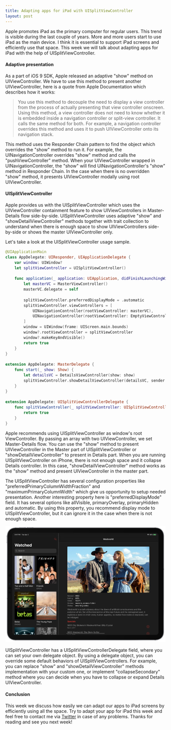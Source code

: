 ```yaml
---
title: Adapting apps for iPad with UISplitViewController
layout: post
---
```


Apple promotes iPad as the primary computer for regular users. This trend is visible during the last couple of years. More and more users start to use iPad as the main device. I think it is essential to support iPad screens and efficiently use that space. This week we will talk about adapting apps for iPad with the help of UISplitViewController.

#### Adaptive presentation
As a part of iOS 9 SDK, Apple released an adaptive "show" method on UIViewController. We have to use this method to present another UIViewController, here is a quote from Apple Documentation which describes how it works:

> You use this method to decouple the need to display a view controller from the process of actually presenting that view controller onscreen. Using this method, a view controller does not need to know whether it is embedded inside a navigation controller or split-view controller. It calls the same method for both. For example, a navigation controller overrides this method and uses it to push UIViewController onto its navigation stack.

This method uses the Responder Chain pattern to find the object which overrides the "show" method to run it. For example, the UINavigationController overrides "show" method and calls the "pushViewController" method. When your UIViewController wrapped in UINavigationController, the "show" will find UINavigationController's "show" method in Responder Chain. In the case when there is no overridden "show" method, it presents UIViewController modally using root UIViewController.

#### UISplitViewController
Apple provides us with the UISplitViewController which uses the UIViewController containment feature to show UIViewControllers in Master-Details flow side-by-side. UISplitViewController uses adaptive "show" and "showDetailViewController" methods together with trait collection to understand when there is enough space to show UIViewControllers side-by-side or shows the master UIViewController only.

Let's take a look at the UISplitViewController usage sample.

```swift
@UIApplicationMain
class AppDelegate: UIResponder, UIApplicationDelegate {
    var window: UIWindow?
    let splitViewController = UISplitViewController()

    func application(_ application: UIApplication, didFinishLaunchingWithOptions launchOptions: [UIApplication.LaunchOptionsKey: Any]?) -> Bool {
        let masterVC = MasterViewController()
        masterVC.delegate = self

        splitViewController.preferredDisplayMode = .automatic
        splitViewController.viewControllers = [
            UINavigationController(rootViewController: masterVC),
            UINavigationController(rootViewController: EmptyViewController())
        ]
        window = UIWindow(frame: UIScreen.main.bounds)
        window?.rootViewController = splitViewController
        window?.makeKeyAndVisible()
        return true
    }
}

extension AppDelegate: MasterDelegate {
    func start(_ show: Show) {
        let detailsVC = DetailsViewController(show: show)
        splitViewController.showDetailViewController(detailsVC, sender: self)
    }
}

extension AppDelegate: UISplitViewControllerDelegate {
    func splitViewController(_ splitViewController: UISplitViewController, collapseSecondary secondaryViewController: UIViewController, onto primaryViewController: UIViewController) -> Bool {
        return true
    }
}
```

Apple recommends using UISplitViewController as window's root ViewController. By passing an array with two UIViewController, we set Master-Details flow. You can use the "show" method to present UIViewController in the Master part of UISplitViewController or "showDetailViewController" to present in Details part. When you are running UISplitViewController on iPhone, there is not enough space and it collapse Details controller. In this case, "showDetailViewController" method works as the "show" method and present UIViewController in the master part.

The UISplitViewController has several configuration properties like "preferredPrimaryColumnWidthFraction" and "maximumPrimaryColumnWidth" which give us opportunity to setup needed presentation. Another interesting property here is "preferredDisplayMode" field. It has several options like allVisible, primaryOverlay, primaryHidden and automatic. By using this property, you recommend display mode to UISplitViewController, but it can ignore it in the case when there is not enough space.

![ShowBot-iPad](/public/showbot-ipad-land.png)

UISplitViewController has a UISplitViewControllerDelegate field, where you can set your own delegate object. By using a delegate object, you can override some default behaviors of UISplitViewControllers. For example, you can replace "show" and "showDetailViewController" methods implementation with your custom one, or implement "collapseSecondary" method where you can decide when you have to collapse or expand Details UIViewController. 

#### Conclusion
This week we discuss how easily we can adapt our apps to iPad screens by efficiently using all the space. Try to adapt your app for iPad this week and feel free to contact me via [Twitter](https://twitter.com/mecid) in case of any problems. Thanks for reading and see you next week!